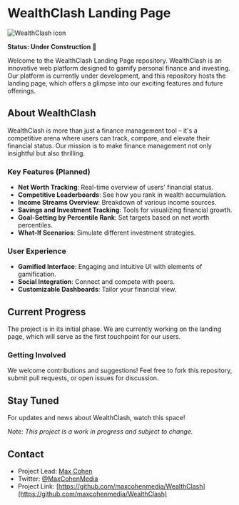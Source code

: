 # WealthClash Landing Page

![WealthClash icon](https://github.com/MaxCohenMedia/WealthClash/assets/153024659/29d20d42-889c-481b-8dd9-98d5b067676f)

**Status: Under Construction 🚧**

Welcome to the WealthClash Landing Page repository. WealthClash is an innovative web platform designed to gamify personal finance and investing. Our platform is currently under development, and this repository hosts the landing page, which offers a glimpse into our exciting features and future offerings.

## About WealthClash

WealthClash is more than just a finance management tool – it's a competitive arena where users can track, compare, and elevate their financial status. Our mission is to make finance management not only insightful but also thrilling.

### Key Features (Planned)

- **Net Worth Tracking**: Real-time overview of users' financial status.
- **Competitive Leaderboards**: See how you rank in wealth accumulation.
- **Income Streams Overview**: Breakdown of various income sources.
- **Savings and Investment Tracking**: Tools for visualizing financial growth.
- **Goal-Setting by Percentile Rank**: Set targets based on net worth percentiles.
- **What-If Scenarios**: Simulate different investment strategies.

### User Experience

- **Gamified Interface**: Engaging and intuitive UI with elements of gamification.
- **Social Integration**: Connect and compete with peers.
- **Customizable Dashboards**: Tailor your financial view.

## Current Progress

The project is in its initial phase. We are currently working on the landing page, which will serve as the first touchpoint for our users.

### Getting Involved

We welcome contributions and suggestions! Feel free to fork this repository, submit pull requests, or open issues for discussion.

## Stay Tuned

For updates and news about WealthClash, watch this space!

*Note: This project is a work in progress and subject to change.*

## Contact

- Project Lead: [Max Cohen](mailto:contact@maxcohenmedia.com)
- Twitter: [@MaxCohenMedia](https://x.com/MaxCohenMedia)
- Project Link: [https://github.com/maxcohenmedia/WealthClash](https://github.com/maxcohenmedia/WealthClash)
